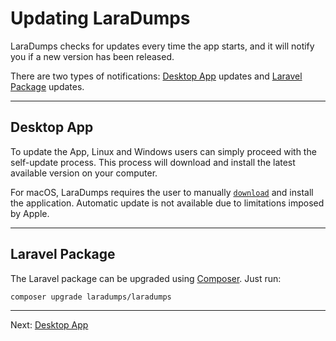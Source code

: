 # Updating LaraDumps

 LaraDumps checks for updates every time the app starts, and it will notify you if a new version has been released.

There are two types of notifications: [Desktop App](laravel/get-started/installation?id=desktop-app) updates and [Laravel Package](laravel/get-started/installation?id=laravel-package) updates.

---

## Desktop App

To update the App, Linux and Windows users can simply proceed with the self-update process. This process will download and install the latest available version on your computer.

<!--LaraDumpsVersion-->
For macOS, LaraDumps requires the user to manually [`download`](https://github.com/laradumps/app/releases/download/v1.2.3/LaraDumps-1.2.3.dmg) and install the application. Automatic update is not available due to limitations imposed by Apple.
<!--EndOfLaraDumpsVersion-->

---

## Laravel Package

The Laravel package can be upgraded using [Composer](https://getcomposer.org). Just run:

```shell
composer upgrade laradumps/laradumps
```

---

Next: [Desktop App](laravel/get-started/desktop-app.md "Desktop App")
